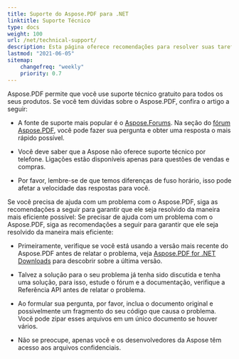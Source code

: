 ```yaml
---
title: Suporte do Aspose.PDF para .NET
linktitle: Suporte Técnico
type: docs
weight: 100
url: /net/technical-support/
description: Esta página oferece recomendações para resolver suas tarefas de forma rápida e eficiente usando o Aspose.PDF para .NET.
lastmod: "2021-06-05"
sitemap:
    changefreq: "weekly"
    priority: 0.7
---
```


Aspose.PDF permite que você use suporte técnico gratuito para todos os seus produtos. Se você tem dúvidas sobre o Aspose.PDF, confira o artigo a seguir:

- A fonte de suporte mais popular é o [Aspose.Forums](https://forum.aspose.com/). Na seção do [fórum Aspose.PDF](https://forum.aspose.com/c/pdf/10), você pode fazer sua pergunta e obter uma resposta o mais rápido possível.

- Você deve saber que a Aspose não oferece suporte técnico por telefone. Ligações estão disponíveis apenas para questões de vendas e compras.

- Por favor, lembre-se de que temos diferenças de fuso horário, isso pode afetar a velocidade das respostas para você.

Se você precisa de ajuda com um problema com o Aspose.PDF, siga as recomendações a seguir para garantir que ele seja resolvido da maneira mais eficiente possível:
Se precisar de ajuda com um problema com o Aspose.PDF, siga as recomendações a seguir para garantir que ele seja resolvido da maneira mais eficiente:

- Primeiramente, verifique se você está usando a versão mais recente do Aspose.PDF antes de relatar o problema, veja [Aspose.PDF for .NET Downloads](https://www.nuget.org/packages/Aspose.PDF/) para descobrir sobre a última versão.

- Talvez a solução para o seu problema já tenha sido discutida e tenha uma solução, para isso, estude o fórum e a documentação, verifique a Referência API antes de relatar o problema.

- Ao formular sua pergunta, por favor, inclua o documento original e possivelmente um fragmento do seu código que causa o problema. Você pode zipar esses arquivos em um único documento se houver vários.

- Não se preocupe, apenas você e os desenvolvedores da Aspose têm acesso aos arquivos confidenciais.
